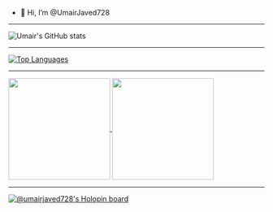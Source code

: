 - 👋 Hi, I’m @UmairJaved728
---

![Umair's GitHub stats](https://github-readme-stats-git-master-umair-javeds-projects.vercel.app/api?username=UmairJaved728&show_icons=true&theme=transparent&&show=prs_merged,prs_merged_percentage&rank_icon=percentile&include_all_commits=true)

---

[![Top Languages](https://github-readme-stats-git-master-umair-javeds-projects.vercel.app/api/top-langs/?username=UmairJaved728&layout=donut)](https://github.com/anuraghazra/github-readme-stats)

---

<a href="https://github.com/anuraghazra/github-readme-stats">
  <img height=200 align="center" src="https://github-readme-stats-git-master-umair-javeds-projects.vercel.app/api?username=UmairJaved728" />
</a>
<a href="https://github.com/anuraghazra/convoychat">
  <img height=200 align="center" src="https://github-readme-stats-git-master-umair-javeds-projects.vercel.app/api/top-langs?username=UmairJaved728&layout=compact&langs_count=8&card_width=320" />
</a>

 ---
 
[![@umairjaved728's Holopin board](https://holopin.me/umairjaved728)](https://holopin.io/@umairjaved728)

<!---
UmairJaved728/UmairJaved728 is a ✨ special ✨ repository because its `README.md` (this file) appears on your GitHub profile.
You can click the Preview link to take a look at your changes.
--->
